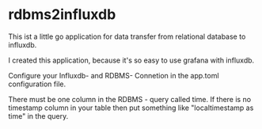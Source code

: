 # rdbms2influxdb

This ist a little go application for data transfer from relational database to influxdb.

I created this application, because it's so easy to use grafana with influxdb.

Configure your Influxdb- and RDBMS- Connetion in the app.toml configuration file.

There must be one column in the RDBMS - query called time. If there is no timestamp column in your table then put something like "localtimestamp as time" in the query.
